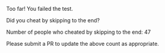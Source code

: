 Too far! You failed the test.

Did you cheat by skipping to the end? 

Number of people who cheated by skipping to the end: 47

Please submit a PR to update the above count as appropriate.
